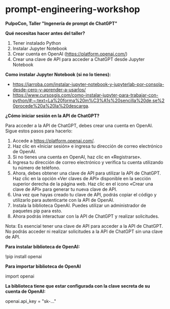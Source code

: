 # prompt-engineering-workshop

**PulpoCon, Taller "Ingenería de prompt de ChatGPT"**

**Qué necesitas hacer antes del taller?**
1. Tener instalado Python
2. Instalar Jupyter Notebook 
3. Crear cuenta en OpenAI (https://platform.openai.com/)
4. Crear una clave de API para acceder a ChatGPT desde Jupyter Notebook

**Como instalar Jupyter Notebook (si no lo tienes):**
- https://jarroba.com/instalar-jupyter-notebook-y-jupyterlab-por-consola-desde-cero-y-aprender-a-usarlos/
- https://www.cursosgis.com/como-instalar-jupyter-para-trabajar-con-python/#:~:text=La%20forma%20m%C3%A1s%20sencilla%20de,se%20procede%20a%20la%20descarga.

**¿Cómo iniciar sesión en la API de ChatGPT?**

Para acceder a la API de ChatGPT, debes crear una cuenta en OpenAI. Sigue estos pasos para hacerlo:

1. Accede a https://platform.openai.com/.
2. Haz clic en «Iniciar sesión» e ingresa tu dirección de correo electrónico de OpenAI.
3. Si no tienes una cuenta en OpenAI, haz clic en «Registrarse».
4. Ingresa tu dirección de correo electrónico y verifica tu cuenta utilizando tu número de teléfono.
5. Ahora, debes obtener una clave de API para utilizar la API de ChatGPT. Haz clic en la opción «Ver claves de API» disponible en la sección superior derecha de la página web. Haz clic en el icono «Crear una clave de API» para generar tu nueva clave de API.
6. Una vez que hayas creado tu clave de API, podrás copiar el código y utilizarlo para autenticarte con la API de OpenAI.
7. Instala la biblioteca OpenAI. Puedes utilizar un administrador de paquetes pip para esto.
8. Ahora podrás interactuar con la API de ChatGPT y realizar solicitudes.

Nota: Es esencial tener una clave de API para acceder a la API de ChatGPT. No podrás acceder ni realizar solicitudes a la API de ChatGPT sin una clave de API.

**Para instalar biblioteca de OpenAI:**

!pip install openai

**Para importar biblioteca de OpenAI**

import openai

**La biblioteca tiene que estar configurada con la clave secreta de su cuenta de OpenAI:**

openai.api_key = "sk-..." 
